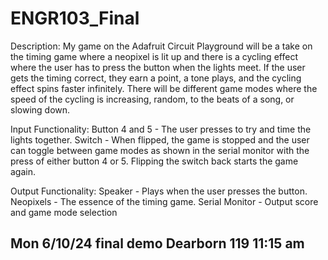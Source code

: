 # ENGR103_Final
Description:
My game on the Adafruit Circuit Playground will be a take on the timing game where a neopixel is lit up and there is a cycling effect where the user has to press the button when the lights meet. If the user gets the timing correct, they earn a point, a tone plays, and the cycling effect spins faster infinitely. There will be different game modes where the speed of the cycling is increasing, random, to the beats of a song, or slowing down.

Input Functionality:
Button 4 and 5 - The user presses to try and time the lights together.
Switch - When flipped, the game is stopped and the user can toggle between game modes as shown in the serial monitor with the press of either button 4 or 5. Flipping the switch back starts the game again.

Output Functionality:
Speaker - Plays when the user presses the button.
Neopixels - The essence of the timing game. 
Serial Monitor - Output score and game mode selection


## Mon 6/10/24 final demo Dearborn 119 11:15 am
